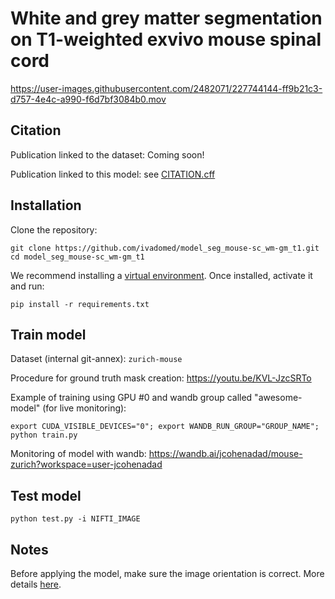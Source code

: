 # White and grey matter segmentation on T1-weighted exvivo mouse spinal cord

https://user-images.githubusercontent.com/2482071/227744144-ff9b21c3-d757-4e4c-a990-f6d7bf3084b0.mov

## Citation

Publication linked to the dataset: Coming soon!

Publication linked to this model: see [CITATION.cff](https://github.com/ivadomed/model_seg_mouse-sc_wm-gm_t1/blob/main/CITATION.cff)

## Installation

Clone the repository:
~~~
git clone https://github.com/ivadomed/model_seg_mouse-sc_wm-gm_t1.git
cd model_seg_mouse-sc_wm-gm_t1
~~~

We recommend installing a [virtual environment](https://docs.python.org/3/library/venv.html). Once installed, activate it and run:
~~~
pip install -r requirements.txt
~~~

## Train model

Dataset (internal git-annex): `zurich-mouse`

Procedure for ground truth mask creation: https://youtu.be/KVL-JzcSRTo

Example of training using GPU #0 and wandb group called "awesome-model" (for live monitoring):
~~~
export CUDA_VISIBLE_DEVICES="0"; export WANDB_RUN_GROUP="GROUP_NAME"; python train.py
~~~

Monitoring of model with wandb: https://wandb.ai/jcohenadad/mouse-zurich?workspace=user-jcohenadad

## Test model

~~~
python test.py -i NIFTI_IMAGE
~~~

## Notes

Before applying the model, make sure the image orientation is correct. More details [here](https://github.com/ivadomed/model_seg_mouse-sc_wm-gm_t1/issues/25). 
